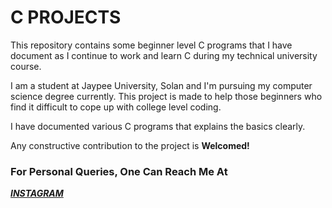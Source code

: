 # C PROJECTS

This repository contains some beginner level C programs that I have document as I continue to work and learn C during my technical university course.

I am a student at Jaypee University, Solan and I'm pursuing my computer science degree currently. This project is made to help those beginners who find it difficult to cope up with college level coding.

I have documented various C programs that explains the basics clearly.

Any constructive contribution to the project is __Welcomed!__

### For Personal Queries, One Can Reach Me At

[__*INSTAGRAM*__](https://www.instagram.com/multidimensionalspacesnake/)
